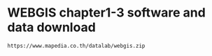 # WEBGIS chapter1-3 software and data download

```bash
https://www.mapedia.co.th/datalab/webgis.zip

```